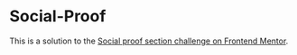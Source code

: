 # Social-Proof
This is a solution to the [Social proof section challenge on Frontend Mentor](https://www.frontendmentor.io/challenges/social-proof-section-6e0qTv_bA). 
